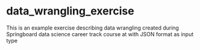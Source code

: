# data_wrangling_exercise
This is an example exercise describing data wrangling created during Springboard data science career track course at with JSON format as input type
